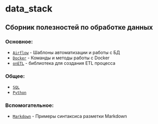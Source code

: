 # data_stack
 
## Сборник полезностей по обработке данных

### Основное:
- [`Airflow`](https://github.com/mustdayker/data_stack/tree/main/airflow) - Шаблоны автоматизации и работы с БД
- [`Docker`](https://github.com/mustdayker/data_stack/tree/main/docker) - Команды и методы работы с Docker
- [`onETL`](https://github.com/mustdayker/data_stack/tree/main/onetl) - библиотека для создания ETL процесса

### Общее:
- [`SQL`](https://github.com/mustdayker/data_stack/tree/main/sql)
- [`Python`](https://github.com/mustdayker/data_stack/tree/main/python/)

### Вспомогательное:
- [`Markdown`](https://github.com/mustdayker/my_code/blob/main/markdown_syntaxis.ipynb) - Примеры синтаксиса разметки Markdown